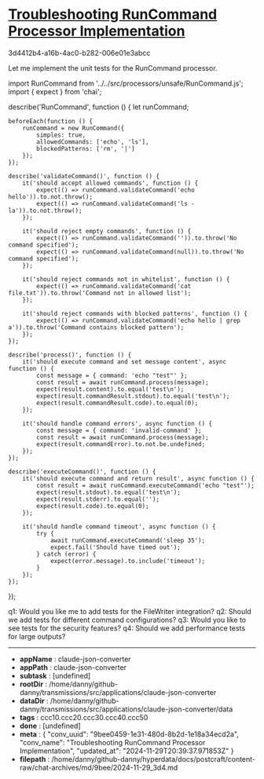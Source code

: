 # [Troubleshooting RunCommand Processor Implementation](https://claude.ai/chat/9bee0459-1e31-480d-8b2d-1e18a34ecd2a)

3d4412b4-a16b-4ac0-b282-006e01e3abcc

 Let me implement the unit tests for the RunCommand processor.

<antArtifact identifier="run-command-spec" type="application/vnd.ant.code" language="javascript" title="RunCommand Unit Tests">
import RunCommand from '../../src/processors/unsafe/RunCommand.js';
import { expect } from 'chai';

describe('RunCommand', function () {
    let runCommand;

    beforeEach(function () {
        runCommand = new RunCommand({
            simples: true,
            allowedCommands: ['echo', 'ls'],
            blockedPatterns: ['rm', '|']
        });
    });

    describe('validateCommand()', function () {
        it('should accept allowed commands', function () {
            expect(() => runCommand.validateCommand('echo hello')).to.not.throw();
            expect(() => runCommand.validateCommand('ls -la')).to.not.throw();
        });

        it('should reject empty commands', function () {
            expect(() => runCommand.validateCommand('')).to.throw('No command specified');
            expect(() => runCommand.validateCommand(null)).to.throw('No command specified');
        });

        it('should reject commands not in whitelist', function () {
            expect(() => runCommand.validateCommand('cat file.txt')).to.throw('Command not in allowed list');
        });

        it('should reject commands with blocked patterns', function () {
            expect(() => runCommand.validateCommand('echo hello | grep a')).to.throw('Command contains blocked pattern');
        });
    });

    describe('process()', function () {
        it('should execute command and set message content', async function () {
            const message = { command: 'echo "test"' };
            const result = await runCommand.process(message);
            expect(result.content).to.equal('test\n');
            expect(result.commandResult.stdout).to.equal('test\n');
            expect(result.commandResult.code).to.equal(0);
        });

        it('should handle command errors', async function () {
            const message = { command: 'invalid-command' };
            const result = await runCommand.process(message);
            expect(result.commandError).to.not.be.undefined;
        });
    });

    describe('executeCommand()', function () {
        it('should execute command and return result', async function () {
            const result = await runCommand.executeCommand('echo "test"');
            expect(result.stdout).to.equal('test\n');
            expect(result.stderr).to.equal('');
            expect(result.code).to.equal(0);
        });

        it('should handle command timeout', async function () {
            try {
                await runCommand.executeCommand('sleep 35');
                expect.fail('Should have timed out');
            } catch (error) {
                expect(error.message).to.include('timeout');
            }
        });
    });
});
</antArtifact>

q1: Would you like me to add tests for the FileWriter integration?
q2: Should we add tests for different command configurations?
q3: Would you like to see tests for the security features?
q4: Should we add performance tests for large outputs?

---

* **appName** : claude-json-converter
* **appPath** : claude-json-converter
* **subtask** : [undefined]
* **rootDir** : /home/danny/github-danny/transmissions/src/applications/claude-json-converter
* **dataDir** : /home/danny/github-danny/transmissions/src/applications/claude-json-converter/data
* **tags** : ccc10.ccc20.ccc30.ccc40.ccc50
* **done** : [undefined]
* **meta** : {
  "conv_uuid": "9bee0459-1e31-480d-8b2d-1e18a34ecd2a",
  "conv_name": "Troubleshooting RunCommand Processor Implementation",
  "updated_at": "2024-11-29T20:39:37.971853Z"
}
* **filepath** : /home/danny/github-danny/hyperdata/docs/postcraft/content-raw/chat-archives/md/9bee/2024-11-29_3d4.md